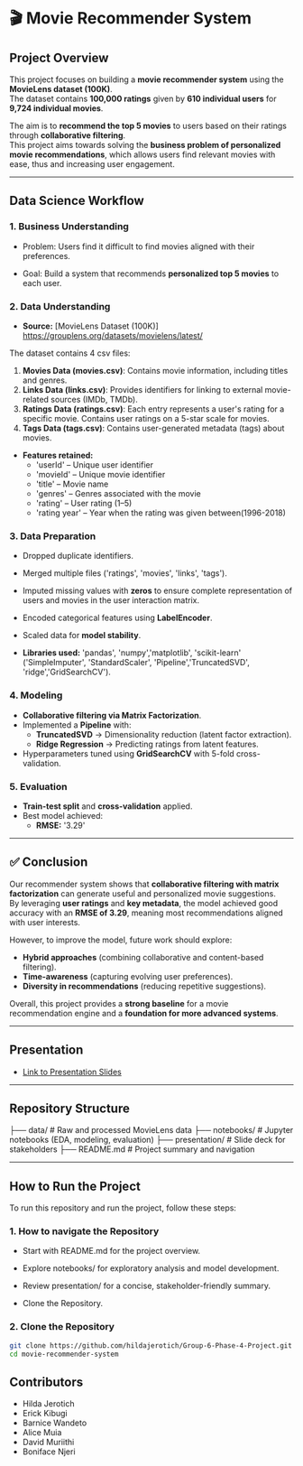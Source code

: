 # 🎬 Movie Recommender System

##  Project Overview

This project focuses on building a **movie recommender system** using the **MovieLens dataset (100K)**.  
The dataset contains **100,000 ratings** given by **610 individual users** for **9,724 individual movies**.  

The aim is to **recommend the top 5 movies** to users based on their ratings through **collaborative filtering**.  
This project aims towards solving the **business problem of personalized movie recommendations**, which allows users find relevant movies with ease, thus and increasing user engagement.

---

##  Data Science Workflow

### 1. Business Understanding

- Problem: Users find it difficult to find movies aligned with their preferences.

- Goal: Build a system that recommends **personalized top 5 movies** to each user.  

### 2. Data Understanding
- **Source:** [MovieLens Dataset (100K)]  https://grouplens.org/datasets/movielens/latest/


The dataset contains 4 csv files:
 1. **Movies Data (movies.csv)**:
Contains movie information, including titles and genres.
2. **Links Data (links.csv)**:
Provides identifiers for linking to external movie-related sources (IMDb, TMDb).
3. **Ratings Data (ratings.csv)**:
Each entry represents a user's rating for a specific movie.
Contains user ratings on a 5-star scale for movies.
4. **Tags Data (tags.csv)**:
Contains user-generated metadata (tags) about movies.

- **Features retained:**  
  - 'userId' – Unique user identifier  
  - 'movieId' – Unique movie identifier  
  - 'title' – Movie name  
  - 'genres' – Genres associated with the movie  
  - 'rating' – User rating (1–5)  
  - 'rating year' – Year when the rating was given between(1996-2018)  

### 3. Data Preparation
- Dropped duplicate identifiers.  
- Merged multiple files ('ratings', 'movies', 'links', 'tags').  
- Imputed missing values with **zeros** to ensure complete representation of users and movies in the user interaction matrix.
- Encoded categorical features using **LabelEncoder**.
- Scaled data for **model stability**.

- **Libraries used:** 'pandas', 'numpy','matplotlib', 'scikit-learn' ('SimpleImputer', 'StandardScaler', 'Pipeline','TruncatedSVD', 'ridge','GridSearchCV').  

### 4. Modeling
- **Collaborative filtering via Matrix Factorization**.  
- Implemented a **Pipeline** with:  
  - **TruncatedSVD** → Dimensionality reduction (latent factor extraction).  
  - **Ridge Regression** → Predicting ratings from latent features.  
- Hyperparameters tuned using **GridSearchCV** with 5-fold cross-validation.  

### 5. Evaluation
- **Train-test split** and **cross-validation** applied.  
- Best model achieved:  
  - **RMSE:** '3.29'  

---

## ✅ Conclusion
Our recommender system shows that **collaborative filtering with matrix factorization** can generate useful and personalized movie suggestions.  
By leveraging **user ratings** and **key metadata**, the model achieved good accuracy with an **RMSE of 3.29**, meaning most recommendations aligned with user interests.  

However, to improve the model, future work should explore:  
- **Hybrid approaches** (combining collaborative and content-based filtering).  
- **Time-awareness** (capturing evolving user preferences).  
- **Diversity in recommendations** (reducing repetitive suggestions).  

Overall, this project provides a **strong baseline** for a movie recommendation engine and a **foundation for more advanced systems**.  

---

##  Presentation
- [Link to Presentation Slides](file:///C:/Users/Administrator/AppData/Local/Microsoft/Windows/INetCache/IE/7U2DWL6G/Presentation[1].pdf)  

---

##  Repository Structure
├── data/ # Raw and processed MovieLens data
├── notebooks/ # Jupyter notebooks (EDA, modeling, evaluation)
├── presentation/ # Slide deck for stakeholders
├── README.md # Project summary and navigation



---

##  How to Run the Project 
To run this repository and run the project, follow these steps:

### 1. How to navigate the Repository
 - Start with README.md for the project overview.

 - Explore notebooks/ for exploratory analysis and model development.

 - Review presentation/ for a concise, stakeholder-friendly summary.

 - Clone the Repository.

### 2. Clone the Repository
```bash
git clone https://github.com/hildajerotich/Group-6-Phase-4-Project.git
cd movie-recommender-system 
```
## Contributors
- Hilda Jerotich
- Erick Kibugi
- Barnice Wandeto
- Alice Muia
- David Muriithi
- Boniface Njeri